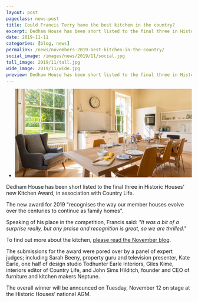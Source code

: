 ```yaml
---
layout: post
pageclass: news-post
title: Could Francis Terry have the best kitchen in the country?
excerpt: Dedham House has been short listed to the final three in Historic Houses’ new Kitchen Award, in association with Country Life.
date: 2019-11-11
categories: [blog, news]
permalink: /news/novembers-2019-best-kitchen-in-the-country/
social_image: /images/news/2019/11/social.jpg
tall_image: 2019/11/tall.jpg
wide_image: 2019/11/wide.jpg
preview: Dedham House has been short listed to the final three in Historic Houses’ new Kitchen Award, in association with Country Life.
---
```


<ul class="list">
	<li class="full">
		<a class="fancybox" rel="group" href="/images/essays/designing-a-new-kitchen-in-our-regency-house/05.jpg">
			<img src="/images/essays/designing-a-new-kitchen-in-our-regency-house/thumbs/05.jpg" alt="{{ page.title }}" />
		</a>
	</li>
</ul>

Dedham House has been short listed to the final three in Historic Houses’ new Kitchen Award, in association with Country Life.

The new award for 2019 "recognises the way our member houses evolve over the centuries to continue as family homes".

Speaking of his place in the competition, Francis said: <em>"It was a bit of a surprise really, but any praise and recognition is great, so we are thrilled."</em>

To find out more about the kitchen, <a href="/thoughts/designing-a-new-kitchen-in-our-regency-house/" alt="Read the November blog">please read the November blog</a>.

The submissions for the award were pored over by a panel of expert judges; including Sarah Beeny, property guru and television presenter, Kate Earle, one half of design studio Todhunter Earle Interiors, Giles Kime, interiors editor of Country Life, and John Sims Hilditch, founder and CEO of furniture and kitchen makers Neptune.

The overall winner will be announced on Tuesday, November 12 on stage at the Historic Houses’ national AGM.